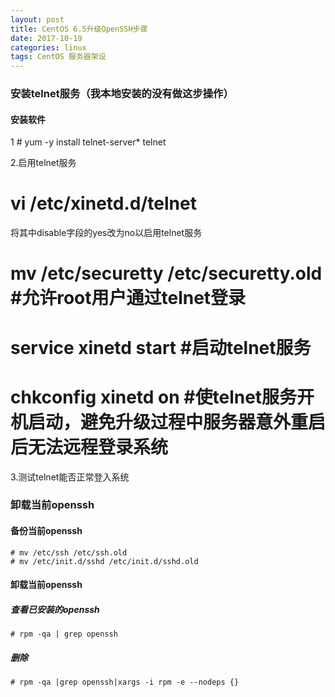 ```yaml
---
layout: post
title: CentOS 6.5升级OpenSSH步骤
date: 2017-10-19
categories: linux
tags: CentOS 服务器架设
---
```



### 安装telnet服务（我本地安装的没有做这步操作）

#### 安装软件
1 # yum -y install telnet-server* telnet

2.启用telnet服务
# vi /etc/xinetd.d/telnet 
将其中disable字段的yes改为no以启用telnet服务 
# mv /etc/securetty /etc/securetty.old    #允许root用户通过telnet登录 
# service xinetd start                    #启动telnet服务 
# chkconfig xinetd on                    #使telnet服务开机启动，避免升级过程中服务器意外重启后无法远程登录系统

3.测试telnet能否正常登入系统

### 卸载当前openssh
#### 备份当前openssh

```
# mv /etc/ssh /etc/ssh.old
# mv /etc/init.d/sshd /etc/init.d/sshd.old
```

#### 卸载当前openssh

##### 查看已安装的openssh

```
# rpm -qa | grep openssh
```
 
##### 删除

```
# rpm -qa |grep openssh|xargs -i rpm -e --nodeps {}
```


